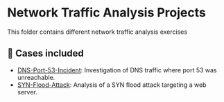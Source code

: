 # Network Traffic Analysis Projects

This folder contains different network traffic analysis exercises

## 📄 Cases included
- [DNS-Port-53-Incident](./DNS-port-53-incident): Investigation of DNS traffic where port 53 was unreachable.
- [SYN-Flood-Attack](./SYN-flood-attack): Analysis of a SYN flood attack targeting a web server.
